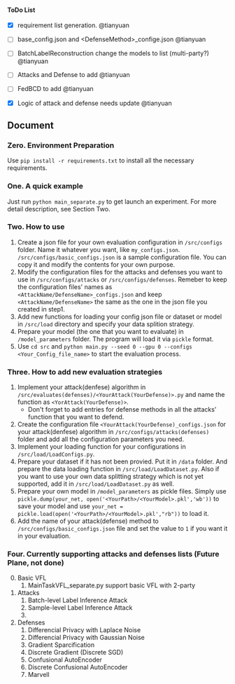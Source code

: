 #### ToDo List
- [x] requirement list generation. @tianyuan
- [ ] base_config.json and \<DefenseMethod\>_confige.json @tianyuan
- [ ] BatchLabelReconstruction change the models to list (multi-party?) @tianyuan
- [ ] Attacks and Defense to add @tianyuan
- [ ] FedBCD to add @tianyuan
- [x] Logic of attack and defense needs update @tianyuan


## Document

### Zero. Environment Preparation
Use `pip install -r requirements.txt` to install all the necessary requirements.

### One. A quick example
Just run `python main_separate.py` to get launch an experiment. For more detail description, see Section Two.

### Two. How to use
1. Create a json file for your own evaluation configuration in `/src/configs` folder. Name it whatever you want, like `my_configs.json`. `/src/configs/basic_configs.json` is a sample configuration file. You can copy it and modify the contents for your own purpose.
2. Modify the configuration files for the attacks and defenses you want to use in `/src/configs/attacks` or `/src/configs/defenses`. Remeber to keep the configuration files' names as `<AttackName/DefenseName>_configs.json` and keep `<AttackName/DefenseName>` the same as the one in the json file you created in step1.
3. Add new functions for loading your config json file or dataset or model in `/src/load` directory and specify your data splition strategy.
4. Prepare your model (the one that you want to evaluate) in `/model_parameters` folder. The program will load it via `pickle` format.
5. Use `cd src` and `python main.py --seed 0 --gpu 0 --configs <Your_Config_file_name>` to start the evaluation process.

### Three. How to add new evaluation strategies
1. Implement your attack(denfese) algorithm in `/src/evaluates(defenses)/<YourAttack(YourDefense)>.py` and name the function as `<YorAttack(YourDefense)>`.
    * Don't forget to add entries for defense methods in all the attacks' function that you want to defend.
2. Create the configuration file `<YourAttack(YourDefense)_configs.json` for your attack(denfese) algorithm in `/src/configs/attacks(defenses)` folder and add all the configuration parameters you need.
3. Implement your loading function for your configurations in `/src/load/LoadConfigs.py`.
4. Prepare your dataset if it has not been provied. Put it in `/data` folder. And prepare the data loading function in `/src/load/LoadDataset.py`. Also if you want to use your own data splitting strategy which is not yet supported, add it in `/src/load/LoadDataset.py` as well.
5. Prepare your own model in `/model_parameters` as pickle files. Simply use `pickle.dump(your_net, open('<YourPath>/<YourModel>.pkl','wb'))` to save your model and use `your_net = pickle.load(open('<YourPath>/<YourModel>.pkl',"rb"))` to load it.
6. Add the name of your attack(defense) method to `/src/configs/basic_configs.json` file and set the value to `1` if you want it in your evaluation.

### Four. Currently supporting attacks and defenses lists (Future Plane, not done)
0. Basic VFL
    1. MainTaskVFL_separate.py support basic VFL with 2-party
1. Attacks
    1. Batch-level Label Inference Attack
    2. Sample-level Label Inference Attack
    3. 
2. Defenses
    1. Differencial Privacy with Laplace Noise
    2. Differencial Privacy with Gaussian Noise
    3. Gradient Sparcification
    4. Discrete Gradient (Discrete SGD)
    5. Confusional AutoEncoder
    6. Discrete Confusional AutoEncoder
    7. Marvell